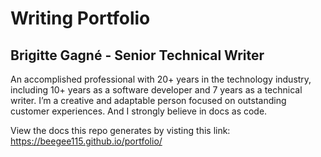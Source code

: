 # Writing Portfolio
## Brigitte Gagné - Senior Technical Writer

An accomplished professional with 20+ years in the technology industry, including 10+ years as a software developer and 7 years as a technical writer. I’m a creative and adaptable person focused on outstanding customer experiences. And I strongly believe in docs as code.

View the docs this repo generates by visting this link: https://beegee115.github.io/portfolio/
